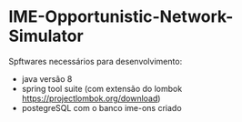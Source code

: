 # IME-Opportunistic-Network-Simulator

Spftwares necessários para desenvolvimento:
- java versão 8
- spring tool suite (com extensão do lombok https://projectlombok.org/download) 
- postegreSQL com o banco ime-ons criado
